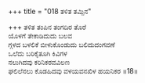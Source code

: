 +++
title = "018 ತಳಿತ ತಮ್ಪಿನ"

+++
ತಳಿತ ತಂಪಿನ ತಂಗದಿರ ತೊರೆ  
ಯೊಳಗೆ ತೇಕಾಡಿದುದು ಬಲವ  
ಗ್ಗಳದ ಬಳಲಿಕೆ ಬೀಳುಕೊಂಡುದು ಬಲಿದುದಂಗವಣೆ  
ಒಲೆದು ಬರಿಕೈತೂಗಿ ಕಿವಿಗಳ  
ನಲುಗಿದವು ಕರಿನಿಕರವವಿಲಣ  
ಘಲಿಲೆನಲು ಕೊಡಹಿದವು ವಳಯವನಖಿಳ ಹಯನಿಕರ     ॥18॥